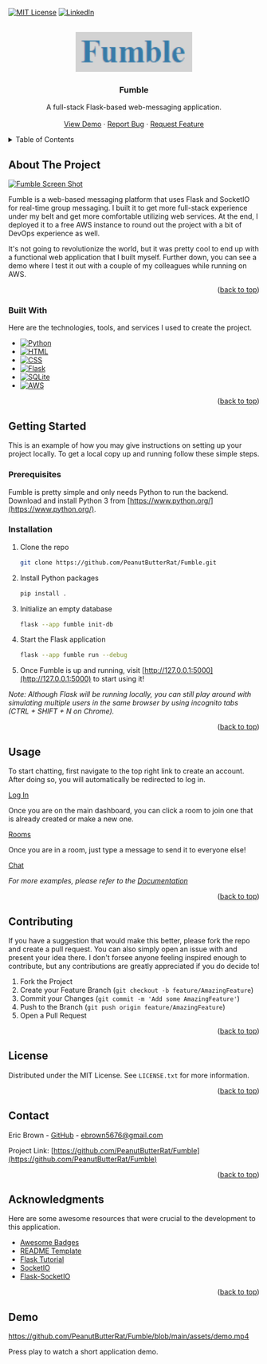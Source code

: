 <a name="readme-top"></a>


[![MIT License][license-shield]][license-url]
[![LinkedIn][linkedin-shield]][linkedin-url]


<!-- PROJECT LOGO -->
<br />
<div align="center">
  <a href="https://github.com/PeanutButterRat/Fumble">
    <img src="assets/logo.png" alt="Logo" height="80">
  </a>

  <h3 align="center">Fumble</h3>

  <p align="center">
    A full-stack Flask-based web-messaging application. 
    <br />
    <br />
    <a href="#demo">View Demo</a>
    ·
    <a href="https://github.com/PeanutButterRat/Fumble/issues">Report Bug</a>
    ·
    <a href="https://github.com/PeanutButterRat/Fumble/issues">Request Feature</a>
  </p>
</div>



<!-- TABLE OF CONTENTS -->
<details>
  <summary>Table of Contents</summary>
  <ol>
    <li>
      <a href="#about-the-project">About The Project</a>
      <ul>
        <li><a href="#built-with">Built With</a></li>
      </ul>
    </li>
    <li>
      <a href="#getting-started">Getting Started</a>
      <ul>
        <li><a href="#prerequisites">Prerequisites</a></li>
        <li><a href="#installation">Installation</a></li>
      </ul>
    </li>
    <li><a href="#usage">Usage</a></li>
    <li><a href="#contributing">Contributing</a></li>
    <li><a href="#license">License</a></li>
    <li><a href="#contact">Contact</a></li>
    <li><a href="#acknowledgments">Acknowledgments</a></li>
    <li><a href="#demo">Demo</a></li>
  </ol>
</details>



<!-- ABOUT THE PROJECT -->
## About The Project

[![Fumble Screen Shot][product-screenshot]](/asset/login.png)

Fumble is a web-based messaging platform that uses Flask and SocketIO for real-time group messaging. I built it to get more full-stack experience under my belt and get more comfortable utilizing web services. At the end, I deployed it to a free AWS instance to round out the project with a bit of DevOps experience as well. 

It's not going to revolutionize the world, but it was pretty cool to end up with a functional web application that I built myself. Further down, you can see a demo where I test it out with a couple of my colleagues while running on AWS.

<p align="right">(<a href="#readme-top">back to top</a>)</p>



### Built With

Here are the technologies, tools, and services I used to create the project.

* [![Python][Python]][Python-url]
* [![HTML][HTML]][HTML-url]
* [![CSS][CSS]][CSS-url]
* [![Flask][Flask]][Flask-url]
* [![SQLite][SQLite]][SQLite-url]
* [![AWS][AWS]][AWS-url]

<p align="right">(<a href="#readme-top">back to top</a>)</p>



<!-- GETTING STARTED -->
## Getting Started

This is an example of how you may give instructions on setting up your project locally.
To get a local copy up and running follow these simple steps.

### Prerequisites

Fumble is pretty simple and only needs Python to run the backend. Download and install Python 3 from [https://www.python.org/](https://www.python.org/).

### Installation

1. Clone the repo
   ```sh
   git clone https://github.com/PeanutButterRat/Fumble.git
   ```
2. Install Python packages
   ```sh
   pip install .
   ```
3. Initialize an empty database
   ```sh
   flask --app fumble init-db
   ```
3. Start the Flask application
   ```sh
   flask --app fumble run --debug
   ```
4. Once Fumble is up and running, visit [http://127.0.0.1:5000](http://127.0.0.1:5000) to start using it!

_Note: Although Flask will be running locally, you can still play around with simulating multiple users in the same browser by using incognito tabs (CTRL + SHIFT + N on Chrome)._ 

<p align="right">(<a href="#readme-top">back to top</a>)</p>



<!-- USAGE EXAMPLES -->
## Usage

To start chatting, first navigate to the top right link to create an account. After doing so, you will automatically be redirected to log in.

[Log In](/assets/login.png)

Once you are on the main dashboard, you can click a room to join one that is already created or make a new one.

[Rooms](/assets/login.png)

Once you are in a room, just type a message to send it to everyone else!

[Chat](/assets/chat.png)


_For more examples, please refer to the [Documentation](https://example.com)_

<p align="right">(<a href="#readme-top">back to top</a>)</p>


<!-- CONTRIBUTING -->
## Contributing

If you have a suggestion that would make this better, please fork the repo and create a pull request. You can also simply open an issue with and present your idea there. I don't forsee anyone feeling inspired enough to contribute, but any contributions are greatly appreciated if you do decide to!

1. Fork the Project
2. Create your Feature Branch (`git checkout -b feature/AmazingFeature`)
3. Commit your Changes (`git commit -m 'Add some AmazingFeature'`)
4. Push to the Branch (`git push origin feature/AmazingFeature`)
5. Open a Pull Request

<p align="right">(<a href="#readme-top">back to top</a>)</p>



<!-- LICENSE -->
## License

Distributed under the MIT License. See `LICENSE.txt` for more information.

<p align="right">(<a href="#readme-top">back to top</a>)</p>



<!-- CONTACT -->
## Contact

Eric Brown - [GitHub](https://github.com/PeanutButterRat) - ebrown5676@gmail.com

Project Link: [https://github.com/PeanutButterRat/Fumble](https://github.com/PeanutButterRat/Fumble)

<p align="right">(<a href="#readme-top">back to top</a>)</p>



<!-- ACKNOWLEDGMENTS -->
## Acknowledgments

Here are some awesome resources that were crucial to the development to this application.

* [Awesome Badges](https://dev.to/envoy_/150-badges-for-github-pnk)
* [README Template](https://github.com/othneildrew/Best-README-Template)
* [Flask Tutorial](https://flask.palletsprojects.com/en/2.3.x/tutorial/)
* [SocketIO](https://socket.io/)
* [Flask-SocketIO](https://flask-socketio.readthedocs.io/en/latest/)

<p align="right">(<a href="#readme-top">back to top</a>)</p>


[license-shield]: https://img.shields.io/github/license/othneildrew/Best-README-Template.svg?style=for-the-badge
[license-url]: https://github.com/PeanutButterRat/Fumble/LICENSE
[linkedin-shield]: https://img.shields.io/badge/-LinkedIn-black.svg?style=for-the-badge&logo=linkedin&colorB=555
[linkedin-url]: https://www.linkedin.com/in/eric-brown-b0a258202/

[product-screenshot]: images/screenshot.png

[Flask]: https://img.shields.io/badge/Flask-000000?style=for-the-badge&logo=flask&logoColor=white
[Flask-url]: https://flask.palletsprojects.com/en/2.3.x/
[SQLite]: https://img.shields.io/badge/SQLite-07405E?style=for-the-badge&logo=sqlite&logoColor=white
[SQLite-url]: https://www.sqlite.org/index.html
[AWS]: https://img.shields.io/badge/Amazon_AWS-232F3E?style=for-the-badge&logo=amazon-aws&logoColor=white
[AWS-url]: https://aws.amazon.com/?nc2=h_lg
[Python]: https://img.shields.io/badge/Python-3776AB?style=for-the-badge&logo=python&logoColor=white
[Python-url]: https://www.python.org/
[HTML]: https://img.shields.io/badge/HTML-239120?style=for-the-badge&logo=html5&logoColor=white
[HTML-url]: https://developer.mozilla.org/en-US/docs/Learn/Getting_started_with_the_web/HTML_basics
[CSS]: https://img.shields.io/badge/CSS-239120?&style=for-the-badge&logo=css3&logoColor=white
[CSS-url]: https://developer.mozilla.org/en-US/docs/Web/CSS

<!-- DEMO -->
## Demo

https://github.com/PeanutButterRat/Fumble/blob/main/assets/demo.mp4

Press play to watch a short application demo.